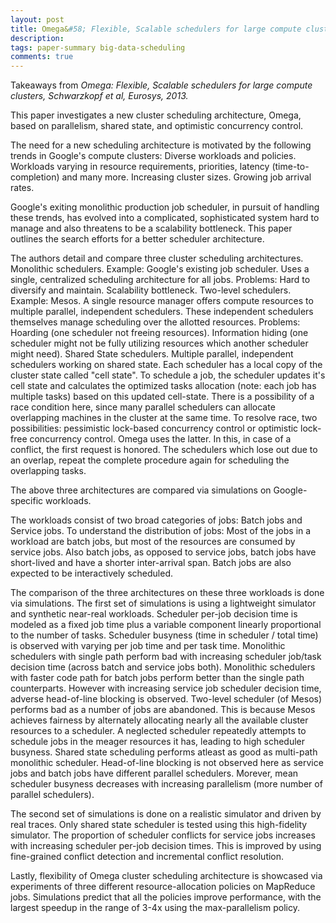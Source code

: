 ```yaml
---
layout: post
title: Omega&#58; Flexible, Scalable schedulers for large compute clusters
description:
tags: paper-summary big-data-scheduling
comments: true
---
```


Takeaways from *Omega: Flexible, Scalable schedulers for large compute clusters, Schwarzkopf et al, Eurosys, 2013.*

This paper investigates a new cluster scheduling architecture, Omega, based on parallelism, shared state, and optimistic concurrency control.
 
The need for a new scheduling architecture is motivated by the following trends in Google's compute clusters:
Diverse workloads and policies. Workloads varying in resource requirements, priorities, latency (time-to-completion) and many more. 
Increasing cluster sizes. 
Growing job arrival rates.
 
Google's exiting monolithic production job scheduler, in pursuit of handling these trends, has evolved into a complicated, sophisticated system hard to manage and also threatens to be a scalability bottleneck. This paper outlines the search efforts for a better scheduler architecture.
 
The authors detail and compare three cluster scheduling architectures.
Monolithic schedulers. Example: Google's existing job scheduler. Uses a single, centralized scheduling architecture for all jobs. Problems: Hard to diversify and maintain. Scalability bottleneck.
Two-level schedulers. Example: Mesos. A single resource manager offers compute resources to multiple parallel, independent schedulers. These independent schedulers themselves manage scheduling over the allotted resources. Problems: Hoarding (one scheduler not freeing resources). Information hiding (one scheduler might not be fully utilizing resources which another scheduler might need).
Shared State schedulers. Multiple parallel, independent schedulers working on shared state. Each scheduler has a local copy of the cluster state called "cell state". To schedule a job, the scheduler updates it's cell state and calculates the optimized tasks allocation (note: each job has multiple tasks) based on this updated cell-state. There is a possibility of a race condition here, since many parallel schedulers can allocate overlapping machines in the cluster at the same time. To resolve race, two possibilities: pessimistic lock-based concurrency control or optimistic lock-free concurrency control. Omega uses the latter. In this, in case of a conflict, the first request is honored. The schedulers which lose out due to an overlap, repeat the complete procedure again for scheduling the overlapping tasks.
 
The above three architectures are compared via simulations on Google-specific workloads.
 
The workloads consist of two broad categories of jobs: Batch jobs and Service jobs. To understand the distribution of jobs: Most of the jobs in a workload are batch jobs, but most of the resources are consumed by service jobs. Also batch jobs, as opposed to service jobs, batch jobs have short-lived and have a shorter inter-arrival span. Batch jobs are also expected to be interactively scheduled.
 
The comparison of the three architectures on these three workloads is done via simulations. The first set of simulations is using a lightweight simulator and synthetic near-real workloads. Scheduler per-job decision time is modeled as a fixed job time plus a variable component linearly proportional to the number of tasks. Scheduler busyness (time in scheduler / total time) is observed with varying per job time and per task time.
Monolithic schedulers with single path perform bad with increasing scheduler job/task decision time (across batch and service jobs both). Monolithic schedulers with faster code path for batch jobs perform better than the single path counterparts. However with increasing service job scheduler decision time, adverse head-of-line blocking is observed.
Two-level scheduler (of Mesos) performs bad as a number of jobs are abandoned. This is because Mesos achieves fairness by alternately allocating nearly all the available cluster resources to a scheduler. A neglected scheduler repeatedly attempts to schedule jobs in the meager resources it has, leading to high scheduler busyness.
Shared state scheduling performs atleast as good as multi-path monolithic scheduler. Head-of-line blocking is not observed here as service jobs and batch jobs have different parallel schedulers. Morever, mean scheduler busyness decreases with increasing parallelism (more number of parallel schedulers).
 
The second set of simulations is done on a realistic simulator and driven by real traces. Only shared state scheduler is tested using this high-fidelity simulator. The proportion of scheduler conflicts for service jobs increases with increasing scheduler per-job decision times. This is improved by using fine-grained conflict detection and incremental conflict resolution. 
 
Lastly, flexibility of Omega cluster scheduling architecture is showcased via experiments of three different resource-allocation policies on MapReduce jobs. Simulations predict that all the policies improve performance, with the largest speedup in the range of 3-4x using the max-parallelism policy.